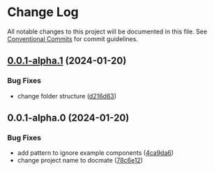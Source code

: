 # Change Log

All notable changes to this project will be documented in this file.
See [Conventional Commits](https://conventionalcommits.org) for commit guidelines.

## [0.0.1-alpha.1](https://github.com/diego-cecatto/Compass/compare/@docmate/core@0.0.1-alpha.0...@docmate/core@0.0.1-alpha.1) (2024-01-20)


### Bug Fixes

* change folder structure ([d216d63](https://github.com/diego-cecatto/Compass/commit/d216d6303abcc2dbf429d5145086d36812810d1f))





## 0.0.1-alpha.0 (2024-01-20)


### Bug Fixes

* add pattern to ignore example components ([4ca9da6](https://github.com/diego-cecatto/Compass/commit/4ca9da6cb274c79dd14afa7355ceeda95b0961e7))
* change project name to docmate ([78c6e12](https://github.com/diego-cecatto/Compass/commit/78c6e122930c78f6dfd48141077aec32eb4efc9f))
